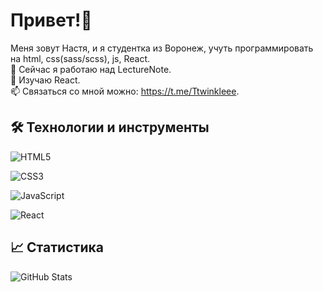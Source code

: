 # Привет!👋

Меня зовут Настя, и я студентка из Воронеж, учуть программировать на html, css(sass/scss), js, React.  
🔭 Сейчас я работаю над LectureNote.  
🌱 Изучаю React.  
📫 Связаться со мной можно: https://t.me/Ttwinkleee.  

## 🛠️ Технологии и инструменты
![HTML5](https://img.shields.io/badge/HTML5-E34F26?style=for-the-badge&logo=html5&logoColor=white)

![CSS3](https://img.shields.io/badge/CSS3-1572B6?style=for-the-badge&logo=css3&logoColor=white)

![JavaScript](https://img.shields.io/badge/JavaScript-F7DF1E?style=for-the-badge&logo=javascript&logoColor=black)

![React](https://img.shields.io/badge/React-61DAFB?style=for-the-badge&logo=react&logoColor=white)

## 📈 Статистика
![GitHub Stats](https://github-readme-stats.vercel.app/api?username=username&show_icons=true)
